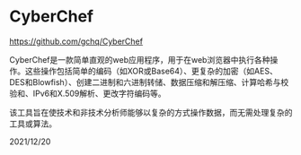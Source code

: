 # CyberChef

https://github.com/gchq/CyberChef  

CyberChef是一款简单直观的web应用程序，用于在web浏览器中执行各种操作。这些操作包括简单的编码（如XOR或Base64）、更复杂的加密（如AES、DES和Blowfish）、创建二进制和六进制转储、数据压缩和解压缩、计算哈希与校验和、IPv6和X.509解析、更改字符编码等。  

该工具旨在使技术和非技术分析师能够以复杂的方式操作数据，而无需处理复杂的工具或算法。  


2021/12/20  
